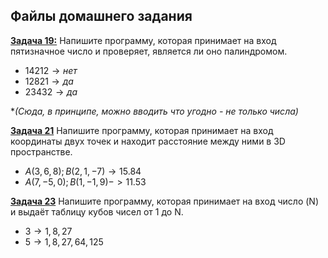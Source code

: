 ## Файлы домашнего задания

[**Задача 19:**](home_work/19/Program.cs) Напишите программу, которая принимает на вход пятизначное число и проверяет, является ли оно палиндромом.

- $14212 \rightarrow нет$
- $12821 \rightarrow да$
- $23432 \rightarrow да$

\**(Сюда, в принципе, можно вводить что угодно - не только числа)*

[**Задача 21**](home_work/21/Program.cs) Напишите программу, которая принимает на вход координаты двух точек и находит расстояние между ними в 3D пространстве.

- $A (3,6,8); B (2,1,-7) \rightarrow 15.84$
- $A (7,-5, 0); B (1,-1,9) -> 11.53$

[**Задача 23**](home_work/23/Program.cs) Напишите программу, которая принимает на вход число (N) и выдаёт таблицу кубов чисел от 1 до N.

- $3 \rightarrow 1, 8, 27$
- $5 \rightarrow 1, 8, 27, 64, 125$